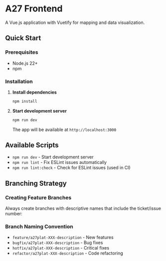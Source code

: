 # A27 Frontend

A Vue.js application with Vuetify for mapping and data visualization.

## Quick Start

### Prerequisites
- Node.js 22+
- npm

### Installation


1. **Install dependencies**
   ```bash
   npm install
   ```

2. **Start development server**
   ```bash
   npm run dev
   ```
   The app will be available at `http://localhost:3000`

## Available Scripts

- `npm run dev` - Start development server
- `npm run lint` - Fix ESLint issues automatically
- `npm run lint:check` - Check for ESLint issues (used in CI)

## Branching Strategy

### Creating Feature Branches
Always create branches with descriptive names that include the ticket/issue number:


### Branch Naming Convention
- `feature/a27plat-XXX-description` - New features
- `bugfix/a27plat-XXX-description` - Bug fixes
- `hotfix/a27plat-XXX-description` - Critical fixes
- `refactor/a27plat-XXX-description` - Code refactoring

